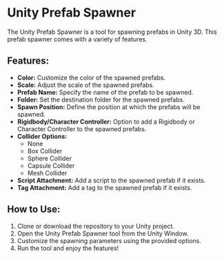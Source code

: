 # Unity Prefab Spawner

The Unity Prefab Spawner is a tool for spawning prefabs in Unity 3D. This prefab spawner comes with a variety of features.

## Features:

- **Color:** Customize the color of the spawned prefabs.
- **Scale:** Adjust the scale of the spawned prefabs.
- **Prefab Name:** Specify the name of the prefab to be spawned.
- **Folder:** Set the destination folder for the spawned prefabs.
- **Spawn Position:** Define the position at which the prefabs will be spawned.
- **Rigidbody/Character Controller:** Option to add a Rigidbody or Character Controller to the spawned prefabs.
- **Collider Options:**
  - None
  - Box Collider
  - Sphere Collider
  - Capsule Collider
  - Mesh Collider
- **Script Attachment:** Add a script to the spawned prefab if it exists.
- **Tag Attachment:** Add a tag to the spawned prefab if it exists.

## How to Use:

1. Clone or download the repository to your Unity project.
2. Open the Unity Prefab Spawner tool from the Unity Window.
3. Customize the spawning parameters using the provided options.
4. Run the tool and enjoy the features!
